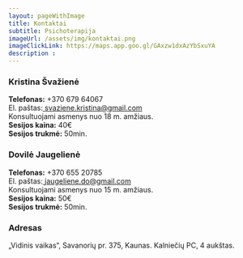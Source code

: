 ```yaml
---
layout: pageWithImage
title: Kontaktai
subtitle: Psichoterapija
imageUrl: /assets/img/kontaktai.png
imageClickLink: https://maps.app.goo.gl/GAxzw1dxAzYbSxuYA
description :
---
```


### Kristina Švažienė
<strong>Telefonas:</strong> +370 679 64067<br>
El. paštas:<a href="mailto:svaziene.kristina@gmail.com"> svaziene.kristina@gmail.com</a><br>
Konsultuojami asmenys nuo 18 m. amžiaus.<br>
<strong>Sesijos kaina:</strong> 40€<br>
<strong>Sesijos trukmė:</strong> 50min.<br>

### Dovilė Jaugelienė
<strong>Telefonas:</strong> +370 655 20785<br>
El. paštas:<a href="mailto:jaugeliene.do@gmail.com"> jaugeliene.do@gmail.com</a><br>
Konsultuojami asmenys nuo 15 m. amžiaus.<br>
<strong>Sesijos kaina:</strong> 50€<br>
<strong>Sesijos trukmė:</strong> 50min.<br>

### Adresas
„Vidinis vaikas“, Savanorių pr. 375, Kaunas. Kalniečių PC, 4 aukštas.